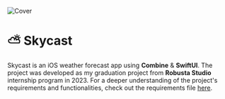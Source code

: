 ![Cover](Screenshots/Cover.jpg)

# ⛅️ Skycast
Skycast is an iOS weather forecast app using **Combine** & **SwiftUI**. The project was developed as my graduation project from **Robusta Studio** internship program in 2023. For a deeper understanding of the project's requirements and functionalities, check out the requirements file [here](Requirements.md).
